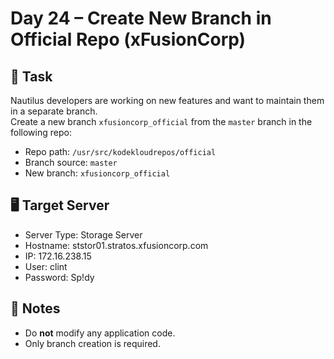 # Day 24 – Create New Branch in Official Repo (xFusionCorp)

## 🔧 Task

Nautilus developers are working on new features and want to maintain them in a separate branch.  
Create a new branch `xfusioncorp_official` from the `master` branch in the following repo:

- Repo path: `/usr/src/kodekloudrepos/official`
- Branch source: `master`
- New branch: `xfusioncorp_official`

## 🖥️ Target Server

- Server Type: Storage Server
- Hostname: ststor01.stratos.xfusioncorp.com
- IP: 172.16.238.15
- User: clint
- Password: Sp!dy

## 📌 Notes

- Do **not** modify any application code.
- Only branch creation is required.
